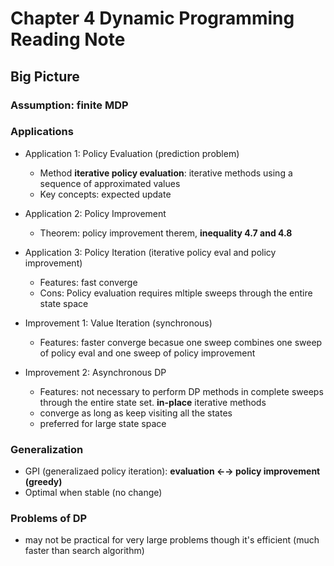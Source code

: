# Chapter 4 Dynamic Programming Reading Note

## Big Picture
### Assumption: finite MDP

### Applications
- Application 1: Policy Evaluation (prediction problem)
	- Method **iterative policy evaluation**: iterative methods using a sequence of approximated values
	- Key concepts: expected update

- Application 2: Policy Improvement
	- Theorem: policy improvement therem, **inequality 4.7 and 4.8**

- Application 3: Policy Iteration (iterative policy eval and policy improvement)
	- Features: fast converge
	- Cons:  Policy evaluation requires mltiple sweeps through the entire state space

- Improvement 1: Value Iteration (synchronous)
	- Features: faster converge becasue one sweep combines one sweep of policy eval and one sweep of policy improvement

- Improvement 2: Asynchronous DP
	- Features: not necessary to perform DP methods in complete sweeps through the entire state set. **in-place** iterative methods
	- converge as long as keep visiting all the states
	- preferred for large state space

### Generalization
- GPI (generalizaed policy iteration): **evaluation &larr;&rarr; policy improvement (greedy)**
- Optimal when stable (no change)

### Problems of DP
- may not be practical for very large problems though it's efficient (much faster than search algorithm)


